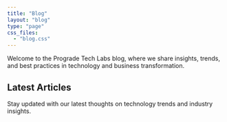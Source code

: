 ```yaml
---
title: "Blog"
layout: "blog"
type: "page"
css_files:
  - "blog.css"
---
```


Welcome to the Prograde Tech Labs blog, where we share insights, trends, and best practices in technology and business transformation.

## Latest Articles

Stay updated with our latest thoughts on technology trends and industry insights.